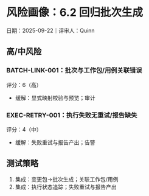 # 风险画像：6.2 回归批次生成

日期：2025-09-22｜评审人：Quinn

## 高/中风险

### BATCH-LINK-001：批次与工作包/用例关联错误
评分：6（高）
- 缓解：显式映射校验与预览；审计

### EXEC-RETRY-001：执行失败无重试/报告缺失
评分：4（中）
- 缓解：失败重试与报告产出；告警

## 测试策略

1. 集成：变更包→批次生成；关联工作包/用例
2. 集成：执行状态追踪；失败重试与报告产出
